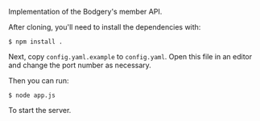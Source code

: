 Implementation of the Bodgery's member API.

After cloning, you'll need to install the dependencies with:

    $ npm install .

Next, copy `config.yaml.example` to `config.yaml`. Open this file in an 
editor and change the port number as necessary.

Then you can run:

    $ node app.js

To start the server.
